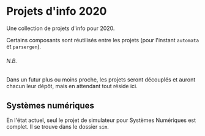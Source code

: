 
# Projets d'info 2020

Une collection de projets d'info pour 2020.

Certains composants sont réutilisés entre les projets (pour l'instant `automata` et `parsergen`).

###### N.B.
Dans un futur plus ou moins proche, les projets seront découplés et auront chacun leur dépôt, mais en attendant tout réside ici.

## Systèmes numériques

En l'état actuel, seul le projet de simulateur pour Systèmes Numériques est complet. Il se trouve dans le dossier `sim`.

